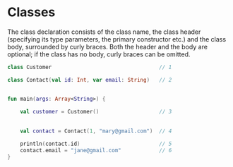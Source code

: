 # Classes

The class declaration consists of the class name, the class header (specifying its type parameters, 
the primary constructor etc.) and the class body, surrounded by curly braces. 
Both the header and the body are optional; if the class has no body, curly braces can be omitted.
    
<div class="language-kotlin" theme="idea" markdown="1">

```kotlin
class Customer                                  // 1

class Contact(val id: Int, var email: String)   // 2


fun main(args: Array<String>) {

    val customer = Customer()                   // 3
    
    
    val contact = Contact(1, "mary@gmail.com")  // 4

    println(contact.id)                         // 5
    contact.email = "jane@gmail.com"            // 6
}
```

</div>  
